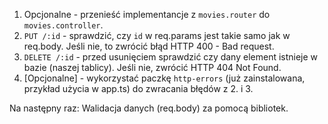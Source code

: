 1. Opcjonalne - przenieść implementancje z `movies.router` do `movies.controller`.
2. `PUT /:id` - sprawdzić, czy `id` w req.params jest takie samo jak w req.body. Jeśli nie, to zwrócić błąd HTTP 400 - Bad request.
3. `DELETE /:id` - przed usunięciem sprawdzić czy dany element istnieje w bazie (naszej tablicy). Jeśli nie, zwrócić HTTP 404 Not Found.
4. [Opcjonalne] - wykorzystać paczkę `http-errors` (już zainstalowana, przykład użycia w app.ts) do zwracania błędów z 2. i 3.

Na następny raz:
Walidacja danych (req.body) za pomocą bibliotek.
